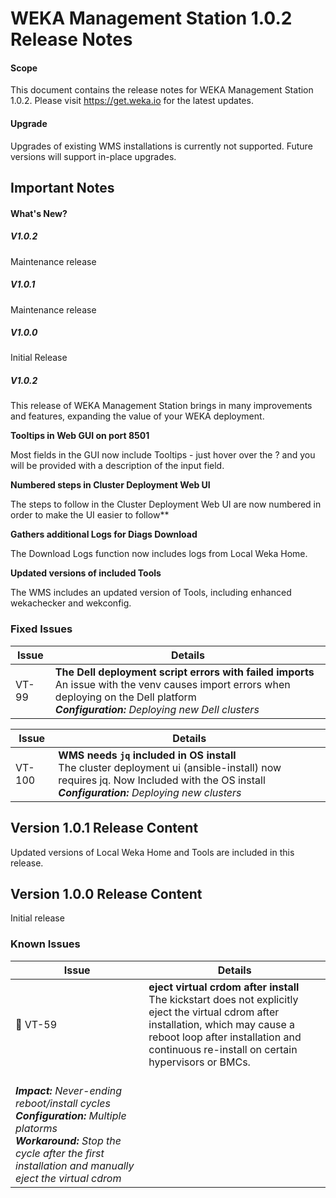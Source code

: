 
# WEKA Management Station 1.0.2 Release Notes

#### Scope
This document contains the release notes for WEKA Management Station 1.0.2.  Please visit
https://get.weka.io for the latest updates.

#### Upgrade
Upgrades of existing WMS installations is currently not supported.  Future versions will support in-place upgrades.

## Important Notes
#### **What's New?**

##### V1.0.2
Maintenance release

##### V1.0.1
Maintenance release

##### V1.0.0
Initial Release

##### V1.0.2

This release of WEKA Management Station brings in many improvements and features, expanding the value of your WEKA deployment.

**Tooltips in Web GUI on port 8501**

Most fields in the GUI now include Tooltips - just hover over the ? and you will be provided with a description of the input field.

**Numbered steps in Cluster Deployment Web UI**

The steps to follow in the Cluster Deployment Web UI are now numbered in order to make the UI easier to follow**

**Gathers additional Logs for Diags Download**

The Download Logs function now includes logs from Local Weka Home.

**Updated versions of included Tools**

The WMS includes an updated version of Tools, including enhanced wekachecker and wekconfig.


### Fixed Issues

|  Issue | Details |
|-------------- | -------------- | 
| VT-99 | **The Dell deployment script errors with failed imports**<br>An issue with the venv causes import errors when deploying on the Dell platform<br>_**Configuration:** Deploying new Dell clusters_ | 

|  Issue | Details |
|-------------- | -------------- | 
| VT-100 | **WMS needs `jq` included in OS install**<br>The cluster deployment ui (ansible-install) now requires jq. Now Included with the OS install<br>_**Configuration:** Deploying new clusters_ | 

## Version 1.0.1 Release Content

Updated versions of Local Weka Home and Tools are included in this release.

## Version 1.0.0 Release Content

Initial release


### Known Issues

|  Issue | Details |
|-------------- | -------------- | 
| :red_circle: VT-59 | **eject virtual crdom after install**<br>The kickstart does not explicitly eject the virtual cdrom after installation, which may cause a reboot loop after installation and continuous re-install on certain hypervisors or BMCs.
<br>_**Impact:** Never-ending reboot/install cycles_<br>_**Configuration:** Multiple platorms_<br>_**Workaround:** Stop the cycle after the first installation and manually eject the virtual cdrom_ | 

